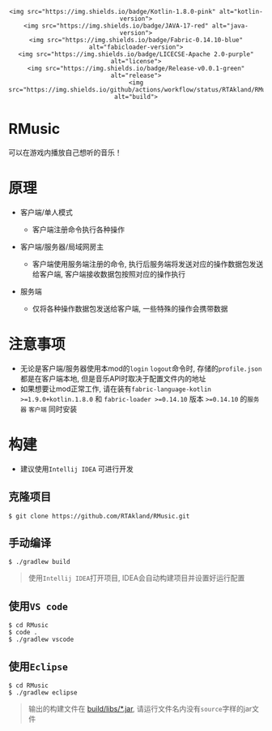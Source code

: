 <div style="text-align: center">

    <img src="https://img.shields.io/badge/Kotlin-1.8.0-pink" alt="kotlin-version">
    <img src="https://img.shields.io/badge/JAVA-17-red" alt="java-version">
    <img src="https://img.shields.io/badge/Fabric-0.14.10-blue" alt="fabicloader-version">
    <img src="https://img.shields.io/badge/LICECSE-Apache 2.0-purple" alt="license">
    <img src="https://img.shields.io/badge/Release-v0.0.1-green" alt="release">
    <img src="https://img.shields.io/github/actions/workflow/status/RTAkland/RMusic/build.yml" alt="build">

</div>

# RMusic

可以在游戏内播放自己想听的音乐！

# 原理

- 客户端/单人模式
    - 客户端注册命令执行各种操作

- 客户端/服务器/局域网房主
    - 客户端使用服务端注册的命令, 执行后服务端将发送对应的操作数据包发送给客户端, 客户端接收数据包按照对应的操作执行

- 服务端
    - 仅将各种操作数据包发送给客户端, 一些特殊的操作会携带数据

# 注意事项

* 无论是客户端/服务器使用本mod的`login` `logout`命令时, 存储的`profile.json`都是在客户端本地, 但是音乐API时取决于配置文件内的地址
* 如果想要让mod正常工作, 请在装有`fabric-language-kotlin >=1.9.0+kotlin.1.8.0` 和 `fabric-loader >=0.14.10`
  版本 `>=0.14.10` 的`服务器` `客户端` 同时安装

# 构建

* 建议使用`Intellij IDEA` 可进行开发

## 克隆项目

```shell
$ git clone https://github.com/RTAkland/RMusic.git
```

## 手动编译

```shell
$ ./gradlew build
```

> 使用`Intellij IDEA`打开项目, IDEA会自动构建项目并设置好运行配置

## 使用`VS code`

```shell
$ cd RMusic
$ code .
$ ./gradlew vscode
```

## 使用`Eclipse`

```shell
$ cd RMusic
$ ./gradlew eclipse
```

> 输出的构建文件在 [build/libs/*.jar](build/libs), 请运行文件名内没有`source`字样的jar文件
